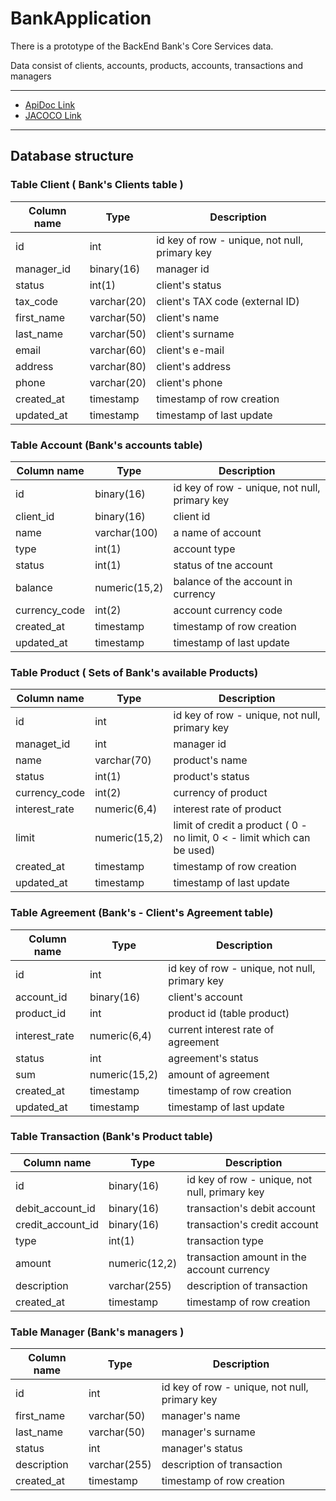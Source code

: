 # BankApplication

There is a prototype of the BackEnd Bank's Core Services data.

Data consist of clients, accounts, products, accounts, transactions and managers
___

* [ApiDoc Link](http://localhost:8080/swagger-ui/index.html)
* [JACOCO Link](http://localhost:63342/BankProj/target/site/jacoco/index.html)
___
## Database structure

### Table Client ( Bank's Clients table )

| Column name | Type        | Description                                   |
|-------------|-------------|-----------------------------------------------|
| id          | int         | id key of row - unique, not null, primary key | 
| manager_id  | binary(16)  | manager id                                    |
| status      | int(1)      | client's status                               |
| tax_code    | varchar(20) | client's TAX code (external ID)               |
| first_name  | varchar(50) | client's name                                 |
| last_name   | varchar(50) | client's surname                              |
| email       | varchar(60) | client's e-mail                               |                               
| address     | varchar(80) | client's address                              |
| phone       | varchar(20) | client's phone                                |                                
| created_at  | timestamp   | timestamp of row creation                     |
| updated_at  | timestamp   | timestamp of last update                      |



### Table Account (Bank's accounts table)

| Column name   | Type          | Description                                   |
|---------------|---------------|-----------------------------------------------|
| id            | binary(16)    | id key of row - unique, not null, primary key |
| client_id     | binary(16)    | client id                                     |         
| name          | varchar(100)  | a name of account                             |                              
| type          | int(1)        | account type                                  |                                   
| status        | int(1)        | status of tne account                         |                          
| balance       | numeric(15,2) | balance of the account in currency            | 
| currency_code | int(2)        | account currency code                         |                          
| created_at    | timestamp     | timestamp of row creation                     |
| updated_at    | timestamp     | timestamp of last update                      |

### Table Product ( Sets of Bank's available Products)
| Column name    | Type           | Description                                                              |
|----------------|----------------|--------------------------------------------------------------------------|
| id             | int            | id key of row - unique, not null, primary key                            |
| managet_id     | int            | manager id                                                               |
| name           | varchar(70)    | product's name                                                           |
| status         | int(1)         | product's status                                                         |
| currency_code  | int(2)         | currency of product                                                      |
| interest_rate  | numeric(6,4)   | interest rate of product                                                 |
| limit          | numeric(15,2)  | limit of credit a product ( 0 - no limit, 0 < - limit which can be used) |
| created_at     | timestamp      | timestamp of row creation                                                |
| updated_at     | timestamp      | timestamp of last update                                                 |

### Table Agreement (Bank's - Client's  Agreement table)

| Column name   | Type           | Description                                   |
|---------------|----------------|-----------------------------------------------|
| id            | int            | id key of row - unique, not null, primary key |
| account_id    | binary(16)     | client's account                              | 
| product_id    | int            | product id (table product)                    | 
| interest_rate | numeric(6,4)	  | current interest rate of agreement            | 
| status        | int            | agreement's status                            | 
| sum           | numeric(15,2)  | amount of agreement                           | 
| created_at    | timestamp      | timestamp of row creation                     | 
| updated_at    | timestamp      | timestamp of last update                      | 

### Table Transaction (Bank's Product table)

| Column name        | Type          | Description                                   |
|--------------------|---------------|-----------------------------------------------|
| 	id                | binary(16)    | id key of row - unique, not null, primary key | 
| 	debit_account_id  | binary(16)    | transaction's debit account                   | 
| 	credit_account_id | binary(16)    | transaction's credit account                  | 
| 	type              | int(1)        | transaction type                              | 
| 	amount            | numeric(12,2) | transaction amount in the account currency    | 
| 	description       | varchar(255)  | description of transaction                    | 
| 	created_at        | timestamp     | timestamp of row creation                     | 

### Table Manager (Bank's managers )

| Column name  | Type          | Description                                   |
|--------------|---------------|-----------------------------------------------|
| 	id          | int           | id key of row - unique, not null, primary key | 
| 	first_name  | varchar(50)   | manager's name                                | 
| 	last_name   | varchar(50)   | manager's surname                             | 
| 	status      | int           | manager's status                              | 
| 	description | varchar(255)  | description of transaction                    | 
| 	created_at  | timestamp     | timestamp of row creation                     |